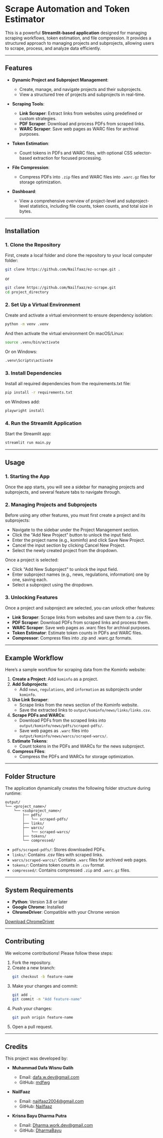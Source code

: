# Scrape Automation and Token Estimator

This is a powerful **Streamlit-based application** designed for managing scraping workflows, token estimation, and file compression. It provides a structured approach to managing projects and subprojects, allowing users to scrape, process, and analyze data efficiently.

---

## **Features**

- **Dynamic Project and Subproject Management**:
  - Create, manage, and navigate projects and their subprojects.
  - View a structured tree of projects and subprojects in real-time.

- **Scraping Tools**:
  - **Link Scraper**: Extract links from websites using predefined or custom strategies.
  - **PDF Scraper**: Download and process PDFs from scraped links.
  - **WARC Scraper**: Save web pages as WARC files for archival purposes.

- **Token Estimation**:
  - Count tokens in PDFs and WARC files, with optional CSS selector-based extraction for focused processing.

- **File Compression**:
  - Compress PDFs into `.zip` files and WARC files into `.warc.gz` files for storage optimization.

- **Dashboard**:
  - View a comprehensive overview of project-level and subproject-level statistics, including file counts, token counts, and total size in bytes.

---

## **Installation**

### 1. Clone the Repository
First, create a local folder and clone the repository to your local computer folder:
```bash
git clone https://github.com/Nailfaaz/ez-scrape.git .
```
or
```bash
git clone https://github.com/Nailfaaz/ez-scrape.git
cd project_directory
```

### 2. Set Up a Virtual Environment
Create and activate a virtual environment to ensure dependency isolation:
```bash
python -m venv .venv
```
And then activate the virtual environment
On macOS/Linux:
```bash
source .venv/bin/activate
```
Or on Windows:
```bash
.venv\Scripts\activate
```

### 3. Install Dependencies
Install all required dependencies from the requirements.txt file:

```bash
pip install -r requirements.txt
```

on Windows add:
```bash
playwright install
```

### 4. Run the Streamlit Application
Start the Streamlit app:

```bash
streamlit run main.py
```

---

## **Usage**

### 1. Starting the App
Once the app starts, you will see a sidebar for managing projects and subprojects, and several feature tabs to navigate through.

### 2. Managing Projects and Subprojects
Before using any other features, you must first create a project and its subprojects:

- Navigate to the sidebar under the Project Management section.
- Click the "Add New Project" button to unlock the input field.
- Enter the project name (e.g., kominfo) and click Save New Project.
- Cancel the input section by clicking Cancel New Project.
- Select the newly created project from the dropdown.

Once a project is selected:

- Click "Add New Subproject" to unlock the input field.
- Enter subproject names (e.g., news, regulations, information) one by one, saving each.
- Select a subproject using the dropdown.

### 3. Unlocking Features
Once a project and subproject are selected, you can unlock other features:

- **Link Scraper**: Scrape links from websites and save them to a .csv file.
- **PDF Scraper**: Download PDFs from scraped links and process them.
- **WARC Scraper**: Save web pages as .warc files for archival purposes.
- **Token Estimator**: Estimate token counts in PDFs and WARC files.
- **Compressor**: Compress files into .zip and .warc.gz formats.

---

## **Example Workflow**

Here’s a sample workflow for scraping data from the Kominfo website:

1. **Create a Project**: Add `kominfo` as a project.
2. **Add Subprojects**:
   - Add `news`, `regulations`, and `information` as subprojects under `kominfo`.
3. **Use Link Scraper**:
   - Scrape links from the news section of the Kominfo website.
   - Save the extracted links to `output/kominfo/news/links/links.csv`.
4. **Scrape PDFs and WARCs**:
   - Download PDFs from the scraped links into `output/kominfo/news/pdfs/scraped-pdfs/`.
   - Save web pages as `.warc` files into `output/kominfo/news/warcs/scraped-warcs/`.
5. **Estimate Tokens**:
   - Count tokens in the PDFs and WARCs for the news subproject.
6. **Compress Files**:
   - Compress the PDFs and WARCs for storage optimization.

---

## **Folder Structure**

The application dynamically creates the following folder structure during runtime:

```
output/
└── <project_name>/
    └── <subproject_name>/
        ├── pdfs/
        │   └── scraped-pdfs/
        ├── links/
        ├── warcs/
        │   └── scraped-warcs/
        ├── tokens/
        └── compressed/
```

- `pdfs/scraped-pdfs/`: Stores downloaded PDFs.
- `links/`: Contains .csv files with scraped links.
- `warcs/scraped-warcs/`: Contains `.warc` files for archived web pages.
- `tokens/`: Contains token counts in `.csv` format.
- `compressed/`: Contains compressed `.zip` and `.warc.gz` files.

---

## **System Requirements**

- **Python**: Version 3.8 or later
- **Google Chrome**: Installed
- **ChromeDriver**: Compatible with your Chrome version

[Download ChromeDriver](https://sites.google.com/chromium.org/driver/)

---

## **Contributing**

We welcome contributions! Please follow these steps:

1. Fork the repository.
2. Create a new branch:
   ```bash
   git checkout -b feature-name
   ```
3. Make your changes and commit:
   ```bash
   git add .
   git commit -m "Add feature-name"
   ```
4. Push your changes:
   ```bash
   git push origin feature-name
   ```
5. Open a pull request.

---

## **Credits**

This project was developed by:

- **Muhammad Dafa Wisnu Galih**
  - Email: [dafa.w.dev@gmail.com](mailto:dafa.w.dev@gmail.com)
  - GitHub: [mdfwg](https://github.com/mdfwg)

- **NailFaaz**
  - Email: [nailfaaz2004@gmail.com](mailto:nailfaaz2004@gmail.com)
  - GitHub: [Nailfaaz](https://github.com/Nailfaaz)

- **Krisna Bayu Dharma Putra**
  - Email: [Dharma.work.dev@gmail.com](mailto:dharma.work.dev@gmail.com)
  - GitHub: [DharmaBayu](https://github.com/kbdp1305)


